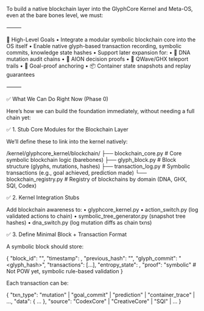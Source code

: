 To build a native blockchain layer into the GlyphCore Kernel and Meta-OS, even at the bare bones level, we must:

⸻

🧠 High-Level Goals
	•	Integrate a modular symbolic blockchain core into the OS itself
	•	Enable native glyph-based transaction recording, symbolic commits, knowledge state hashes
	•	Support later expansion for:
	•	🧬 DNA mutation audit chains
	•	🧠 AION decision proofs
	•	🌌 QWave/GHX teleport trails
	•	🎯 Goal-proof anchoring
	•	📦 Container state snapshots and replay guarantees

⸻

✅ What We Can Do Right Now (Phase 0)

Here’s how we can build the foundation immediately, without needing a full chain yet:

✅ 1. Stub Core Modules for the Blockchain Layer

We’ll define these to link into the kernel natively:

/kernel/glyphcore_kernel/blockchain/
  ├── blockchain_core.py              # Core symbolic blockchain logic (barebones)
  ├── glyph_block.py                 # Block structure (glyphs, mutations, hashes)
  ├── transaction_log.py            # Symbolic transactions (e.g., goal achieved, prediction made)
  └── blockchain_registry.py        # Registry of blockchains by domain (DNA, GHX, SQI, Codex)

✅ 2. Kernel Integration Stubs

Add blockchain awareness to:
	•	glyphcore_kernel.py
	•	action_switch.py (log validated actions to chain)
	•	symbolic_tree_generator.py (snapshot tree hashes)
	•	dna_switch.py (log mutation diffs as chain txns)

✅ 3. Define Minimal Block + Transaction Format

A symbolic block should store:

{
  "block_id": "<uuid>",
  "timestamp": <float>,
  "previous_hash": "<sha256>",
  "glyph_commit": "<glyph_hash>",
  "transactions": [...],
  "entropy_state": <float>,
  "proof": "symbolic"  # Not POW yet, symbolic rule-based validation
}

Each transaction can be:

{
  "txn_type": "mutation" | "goal_commit" | "prediction" | "container_trace" | ...,
  "data": { ... },
  "source": "CodexCore" | "CreativeCore" | "SQI" | ...
}

